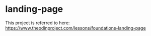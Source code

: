 # landing-page

This project is referred to here: https://www.theodinproject.com/lessons/foundations-landing-page